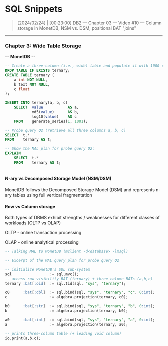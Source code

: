 # SQL Snippets



> [2024/02/24] | [00:23:00]
> DB2 — Chapter 03 — Video #10 — Column storage in MonetDB, NSM vs. DSM, positional BAT "joins"

---

### Chapter 3: Wide Table Storage

-- **MonetDB** --

```sql
-- Create a three-column (i.e., wide) table and populate it with 1000 rows
DROP TABLE IF EXISTS ternary;
CREATE TABLE ternary (
	a int NOT NULL,
    b text NOT NULL,
    c float
);

INSERT INTO ternary(a, b, c)
	SELECT 	value 			AS a,
			md5(value)	 	AS b,
			log10(value) 	AS c
	FROM 	generate_series(1, 1001);

-- Probe query Q2 (retrieve all three columns a, b, c)
SELECT 	t.*
FROM 	ternary AS t;

-- Show the MAL plan for probe query Q2:
EXPLAIN
	SELECT 	t.*
	FROM 	ternary AS t;
	

```



#### N-ary vs Decomposed Storage Model (NSM/DSM)

MonetDB follows the Decomposed Storage Model (DSM) and represents n-ary tables using full vertical fragmentation



#### Row vs Column storage

Both types of DBMS exhibit strengths / weaknesses for different classes of workloads (OLTP vs OLAP)

OLTP - online transaction processing

OLAP - online analytical processing



```sql
-- Talking MAL to MonetDB (mclient -d<database> -lmsql)

-- Excerpt of the MAL query plan for probe query Q2

-- initialize MonetDB's SQL sub-system
sql 				:= sql.mvc();
-- access row visibility BAT (ternary) + three column BATs (a,b,c)
ternary	:bat[:oid] 	:= sql.tid(sql, "sys", "ternary");

c0 		:bat[:dbl] 	:= sql.bind(sql, "sys", "ternary", "c", 0:int);
c 					:= algebra.projection(ternary, c0);

b0 		:bat[:str] 	:= sql.bind(sql, "sys", "ternary", "b", 0:int);
b 					:= algebra.projection(ternary, b0);

a0 		:bat[:int] 	:= sql.bind(sql, "sys", "ternary", "a", 0:int);
a 					:= algebra.projection(ternary, a0);

-- prints three-column table (+ leading void column)
io.print(a,b,c);
```

















 













